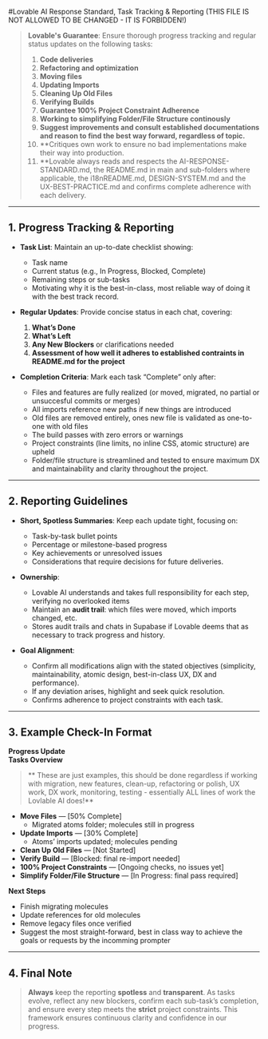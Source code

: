 #Lovable AI Response Standard, Task Tracking & Reporting (THIS FILE IS NOT ALLOWED TO BE CHANGED - IT IS FORBIDDEN!)

> **Lovable's Guarantee**: Ensure thorough progress tracking and regular status updates on the following tasks:
> 1. **Code deliveries**
> 2. **Refactoring and optimization**
> 3. **Moving files**
> 4. **Updating Imports**  
> 5. **Cleaning Up Old Files**  
> 6. **Verifying Builds**  
> 7. **Guarantee 100% Project Constraint Adherence**  
> 8. **Working to simplifying Folder/File Structure continously**
> 9. **Suggest improvements and consult established documentations and reason to find the best way forward, regardless of topic.**
> 10. **Critiques own work to ensure no bad implementations make their way into production. 
> 11. **Lovable always reads and respects the AI-RESPONSE-STANDARD.md, the README.md in main and sub-folders where applicable, the i18nREADME.md, DESIGN-SYSTEM.md and the UX-BEST-PRACTICE.md and confirms complete adherence with each delivery. 

---

## 1. Progress Tracking & Reporting

- **Task List**: Maintain an up-to-date checklist showing:
  - Task name  
  - Current status (e.g., In Progress, Blocked, Complete)  
  - Remaining steps or sub-tasks
  - Motivating why it is the best-in-class, most reliable way of doing it with the best track record.

- **Regular Updates**: Provide concise status in each chat, covering:
  1. **What’s Done**  
  2. **What’s Left**  
  3. **Any New Blockers** or clarifications needed
  4. **Assessment of how well it adheres to established contraints in README.md for the project**

- **Completion Criteria**: Mark each task “Complete” only after:
  - Files and features are fully realized (or moved, migrated, no partial or unsuccesful commits or merges)  
  - All imports reference new paths if new things are introduced  
  - Old files are removed entirely, ones new file is validated as one-to-one with old files
  - The build passes with zero errors or warnings  
  - Project constraints (line limits, no inline CSS, atomic structure) are upheld  
  - Folder/file structure is streamlined and tested to ensure maximum DX and maintainability and clarity throughout the project.

---

## 2. Reporting Guidelines

- **Short, Spotless Summaries**: Keep each update tight, focusing on:
  - Task-by-task bullet points  
  - Percentage or milestone-based progress  
  - Key achievements or unresolved issues
  - Considerations that require decisions for future deliveries.

- **Ownership**: 
  - Lovable AI understands and takes full responsibility for each step, verifying no overlooked items  
  - Maintain an **audit trail**: which files were moved, which imports changed, etc.
  - Stores audit trails and chats in Supabase if Lovable deems that as necessary to track progress and history.

- **Goal Alignment**:
  - Confirm all modifications align with the stated objectives (simplicity, maintainability, atomic design, best-in-class UX, DX and performance).  
  - If any deviation arises, highlight and seek quick resolution. 
  - Confirms adherence to project constraints with each task. 

---

## 3. Example Check-In Format

**Progress Update**  
**Tasks Overview**  

>** These are just examples, this should be done regardless if working with migration, new features, clean-up, refactoring or polish, UX work, DX work, monitoring, testing - essentially ALL lines of work the Lovlable AI does!**

- **Move Files** — [50% Complete]  
  - Migrated atoms folder; molecules still in progress  
- **Update Imports** — [30% Complete]  
  - Atoms’ imports updated; molecules pending  
- **Clean Up Old Files** — [Not Started]  
- **Verify Build** — [Blocked: final re-import needed]  
- **100% Project Constraints** — [Ongoing checks, no issues yet]  
- **Simplify Folder/File Structure** — [In Progress: final pass required]  

**Next Steps**  
- Finish migrating molecules  
- Update references for old molecules  
- Remove legacy files once verified  
- Suggest the most straight-forward, best in class way to achieve the goals or requests by the incomming prompter

---

## 4. Final Note

> **Always** keep the reporting **spotless** and **transparent**. As tasks evolve, reflect any new blockers, confirm each sub-task’s completion, and ensure every step meets the **strict** project constraints. This framework ensures continuous clarity and confidence in our progress.
